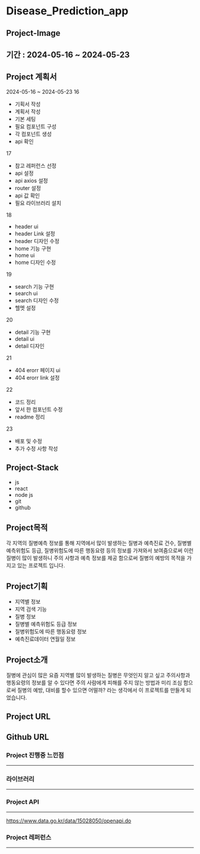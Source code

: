 # Disease_Prediction_app

## Project-Image

## 기간 : 2024-05-16 ~ 2024-05-23

## Project 계획서

2024-05-16 ~ 2024-05-23
16
- 기획서 작성
- 계획서 작성
- 기본 세팅
- 필요 컴포넌트 구성
- 각 컴포넌트 생성
- api 확인

17
- 참고 레퍼런스 선정
- api 설정
- api axios 설정
- router 설정
- api 값 확인
- 필요 라이브러리 설치

18
- header ui
- header Link 설정
- header 디자인 수정
- home 기능 구현
- home ui
- home 디자인 수정


19
- search 기능 구현
- search ui
- search 디자인 수정
- 헬멧 설정

20
- detail 기능 구현
- detail ui
- detail 디자인

21
- 404 erorr 페이지 ui
- 404 erorr link 설정

22
- 코드 정리
- 앞서 한 컴포넌트 수정
- readme 정리

23
- 배포 및 수정
- 추가 수정 사항 작성

## Project-Stack
- js 
- react
- node js
- git
- github

## Project목적
각 지역의 질병예측 정보를 통해 지역에서 많이 발생하는 질병과 예측진료 건수, 질병별 예측위험도 등급, 질병위험도에 따른 행동요령 등의 정보를 가져와서 보여줌으로써 이런 질병이 많이 발생하니 주의 사항과 예측 정보를 제공 함으로써 질병의 예방의 목적을 가지고 있는 프로젝트 입니다.

## Project기획
- 지역별 정보
- 지역 검색 기능
- 질병 정보
- 질병별 예측위험도 등급 정보
- 질병위험도에 따른 행동요령 정보
- 예측진료데이터 연월일 정보

## Project소개
질병에 관심이 많은 요즘 지역별 많이 발생하는 질병은 무엇인지 알고 싶고 주의사항과 행동요령의 정보를 알 수 있다면 주의 사람에게 피해를 주지 않는 방법과 미리 조심 함으로써 질병의 예방, 대비를 할수 있으면 어떨까? 라는 생각에서 이 프로젝트를 만들게 되었습니다.

## Project URL

## Github URL

### Project 진행중 느낀점
---



### 라이브러리
---

### Project API
---

https://www.data.go.kr/data/15028050/openapi.do
### Project 레퍼런스
---
